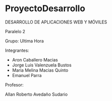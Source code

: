 # ProyectoDesarrollo

DESARROLLO DE APLICACIONES WEB Y MÓVILES

Paralelo 2

Grupo: Ultima Hora

Integrantes:

- Aron Caballero Macias
- Jorge Luis Valenzuela Bustos
- Maria Melina Macias Quinto
- Emanuel Parra

Profesor:

Allan Roberto Avedaño Sudario
